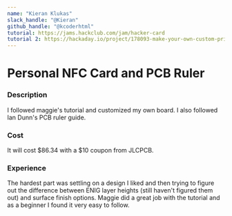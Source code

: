 ```yaml
---
name: "Kieran Klukas"
slack_handle: "@Kieran"
github_handle: "@kcoderhtml"
tutorial: https://jams.hackclub.com/jam/hacker-card
tutorial 2: https://hackaday.io/project/178093-make-your-own-custom-printed-circuit-board-ruler
---
```


# Personal NFC Card and PCB Ruler

### Description
I followed maggie's tutorial and customized my own board. I also followed Ian Dunn's PCB ruler guide.

### Cost
It will cost $86.34 with a $10 coupon from JLCPCB.

### Experience
The hardest part was settling on a design I liked and then trying to figure out the difference between ENIG layer heights (still haven't figured them out) and surface finish options. Maggie did a great job with the tutorial and as a beginner I found it very easy to follow.